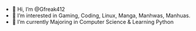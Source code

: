 - 👋 Hi, I’m @Gfreak412
- 👀 I’m interested in Gaming, Coding, Linux, Manga, Manhwas, Manhuas.
- 🌱 I’m currently Majoring in Computer Science & Learning Python 

<!---
Gfreak412/Gfreak412 is a ✨ special ✨ repository because its `README.md` (this file) appears on your GitHub profile.
You can click the Preview link to take a look at your changes.
--->
